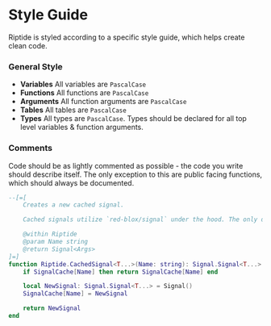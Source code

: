 # Style Guide
Riptide is styled according to a specific style guide, which helps create clean code.

### General Style
- **Variables** All variables are `PascalCase`
- **Functions** All functions are `PascalCase`
- **Arguments** All function arguments are `PascalCase`
- **Tables** All tables are `PascalCase`
- **Types** All types are `PascalCase`. Types should be declared for all top level variables & function arguments.

### Comments
Code should be as lightly commented as possible - the code you write should describe itself.
The only exception to this are public facing functions, which should always be documented.
```lua
--[=[
    Creates a new cached signal.

    Cached signals utilize `red-blox/signal` under the hood. The only difference is that they're cached - each Signal has a name, and you can get each Signal from anywhere in your codebase.

    @within Riptide
    @param Name string
    @return Signal<Args>
]=]
function Riptide.CachedSignal<T...>(Name: string): Signal.Signal<T...>
    if SignalCache[Name] then return SignalCache[Name] end

    local NewSignal: Signal.Signal<T...> = Signal()
    SignalCache[Name] = NewSignal

    return NewSignal
end
```